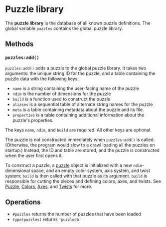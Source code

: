 # Puzzle library

The **puzzle library** is the database of all known puzzle definitions. The global variable `puzzles` contains the global puzzle library.

## Methods

### `puzzles:add()`

`puzzles:add()` adds a puzzle to the global puzzle library. It takes two arguments: the unique string ID for the puzzle, and a table containing the puzzle data with the following keys:

- `name` is a string containing the user-facing name of the puzzle
- `ndim` is the number of dimensions for the puzzle
- `build` is a function used to construct the puzzle
- `aliases` is a sequential table of alternate string names for the puzzle
- `meta` is a table containing metadata about the puzzle and its file.
- `properties` is a table containing additional information about the puzzle's properties.

The keys `name`, `ndim`, and `build` are required. All other keys are optional.

The puzzle is not constructed immediately when `puzzles:add()` is called. (Otherwise, the program would slow to a crawl loading all the puzzles on startup.) Instead, the ID and table are stored, and the puzzle is constructed when the user first opens it.

To construct a puzzle, a [puzzle](puzzle-construction/puzzle.md) object is initialized with a new `ndim`-dimensional space, and an empty color system, axis system, and twist system; `build` is then called with that puzzle as its argument. `build` is responsible for cutting the pieces and defining colors, axes, and twists. See [Puzzle](puzzle-construction/puzzle.md), [Colors](puzzle-construction/colors.md), [Axes](puzzle-construction/axes.md), and [Twists](puzzle-construction/twists.md) for more.

## Operations

- `#puzzles` returns the number of puzzles that have been loaded
- `type(puzzles)` returns `'puzzledb'`
